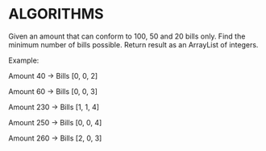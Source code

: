 # ALGORITHMS

Given an amount that can conform to 100, 50 and 20 bills only. Find the minimum number of bills possible. Return result as an ArrayList of integers<Integer>.

Example:

Amount 40 -> Bills [0, 0, 2]

Amount 60 -> Bills [0, 0, 3]

Amount 230 -> Bills [1, 1, 4]

Amount 250 -> Bills [0, 0, 4]

Amount 260 -> Bills [2, 0, 3]